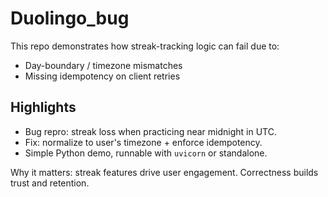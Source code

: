 # Duolingo_bug
This repo demonstrates how streak-tracking logic can fail due to:
- Day-boundary / timezone mismatches
- Missing idempotency on client retries

## Highlights
- Bug repro: streak loss when practicing near midnight in UTC.
- Fix: normalize to user's timezone + enforce idempotency.
- Simple Python demo, runnable with `uvicorn` or standalone.

Why it matters: streak features drive user engagement. Correctness builds trust and retention.
